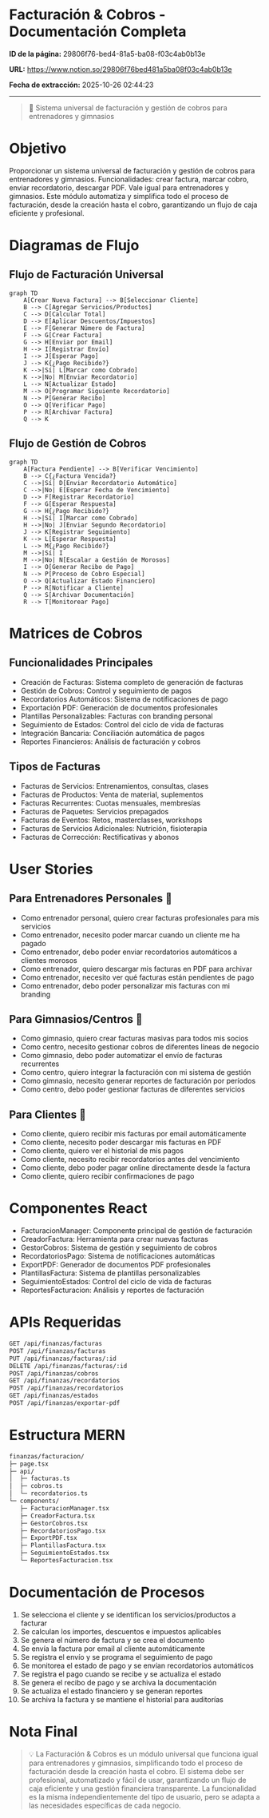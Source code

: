 # Facturación & Cobros - Documentación Completa

**ID de la página:** 29806f76-bed4-81a5-ba08-f03c4ab0b13e

**URL:** https://www.notion.so/29806f76bed481a5ba08f03c4ab0b13e

**Fecha de extracción:** 2025-10-26 02:44:23

---

> 🧾 Sistema universal de facturación y gestión de cobros para entrenadores y gimnasios

# Objetivo

Proporcionar un sistema universal de facturación y gestión de cobros para entrenadores y gimnasios. Funcionalidades: crear factura, marcar cobro, enviar recordatorio, descargar PDF. Vale igual para entrenadores y gimnasios. Este módulo automatiza y simplifica todo el proceso de facturación, desde la creación hasta el cobro, garantizando un flujo de caja eficiente y profesional.

# Diagramas de Flujo

## Flujo de Facturación Universal

```mermaid
graph TD
    A[Crear Nueva Factura] --> B[Seleccionar Cliente]
    B --> C[Agregar Servicios/Productos]
    C --> D[Calcular Total]
    D --> E[Aplicar Descuentos/Impuestos]
    E --> F[Generar Número de Factura]
    F --> G[Crear Factura]
    G --> H[Enviar por Email]
    H --> I[Registrar Envío]
    I --> J[Esperar Pago]
    J --> K{¿Pago Recibido?}
    K -->|Sí| L[Marcar como Cobrado]
    K -->|No| M[Enviar Recordatorio]
    L --> N[Actualizar Estado]
    M --> O[Programar Siguiente Recordatorio]
    N --> P[Generar Recibo]
    O --> Q[Verificar Pago]
    P --> R[Archivar Factura]
    Q --> K
```

## Flujo de Gestión de Cobros

```mermaid
graph TD
    A[Factura Pendiente] --> B[Verificar Vencimiento]
    B --> C{¿Factura Vencida?}
    C -->|Sí| D[Enviar Recordatorio Automático]
    C -->|No| E[Esperar Fecha de Vencimiento]
    D --> F[Registrar Recordatorio]
    F --> G[Esperar Respuesta]
    G --> H{¿Pago Recibido?}
    H -->|Sí| I[Marcar como Cobrado]
    H -->|No| J[Enviar Segundo Recordatorio]
    J --> K[Registrar Seguimiento]
    K --> L[Esperar Respuesta]
    L --> M{¿Pago Recibido?}
    M -->|Sí| I
    M -->|No| N[Escalar a Gestión de Morosos]
    I --> O[Generar Recibo de Pago]
    N --> P[Proceso de Cobro Especial]
    O --> Q[Actualizar Estado Financiero]
    P --> R[Notificar a Cliente]
    Q --> S[Archivar Documentación]
    R --> T[Monitorear Pago]
```

# Matrices de Cobros

## Funcionalidades Principales

- Creación de Facturas: Sistema completo de generación de facturas
- Gestión de Cobros: Control y seguimiento de pagos
- Recordatorios Automáticos: Sistema de notificaciones de pago
- Exportación PDF: Generación de documentos profesionales
- Plantillas Personalizables: Facturas con branding personal
- Seguimiento de Estados: Control del ciclo de vida de facturas
- Integración Bancaria: Conciliación automática de pagos
- Reportes Financieros: Análisis de facturación y cobros
## Tipos de Facturas

- Facturas de Servicios: Entrenamientos, consultas, clases
- Facturas de Productos: Venta de material, suplementos
- Facturas Recurrentes: Cuotas mensuales, membresías
- Facturas de Paquetes: Servicios prepagados
- Facturas de Eventos: Retos, masterclasses, workshops
- Facturas de Servicios Adicionales: Nutrición, fisioterapia
- Facturas de Corrección: Rectificativas y abonos
# User Stories

## Para Entrenadores Personales 🧍

- Como entrenador personal, quiero crear facturas profesionales para mis servicios
- Como entrenador, necesito poder marcar cuando un cliente me ha pagado
- Como entrenador, debo poder enviar recordatorios automáticos a clientes morosos
- Como entrenador, quiero descargar mis facturas en PDF para archivar
- Como entrenador, necesito ver qué facturas están pendientes de pago
- Como entrenador, debo poder personalizar mis facturas con mi branding
## Para Gimnasios/Centros 🏢

- Como gimnasio, quiero crear facturas masivas para todos mis socios
- Como centro, necesito gestionar cobros de diferentes líneas de negocio
- Como gimnasio, debo poder automatizar el envío de facturas recurrentes
- Como centro, quiero integrar la facturación con mi sistema de gestión
- Como gimnasio, necesito generar reportes de facturación por períodos
- Como centro, debo poder gestionar facturas de diferentes servicios
## Para Clientes 👥

- Como cliente, quiero recibir mis facturas por email automáticamente
- Como cliente, necesito poder descargar mis facturas en PDF
- Como cliente, quiero ver el historial de mis pagos
- Como cliente, necesito recibir recordatorios antes del vencimiento
- Como cliente, debo poder pagar online directamente desde la factura
- Como cliente, quiero recibir confirmaciones de pago
# Componentes React

- FacturacionManager: Componente principal de gestión de facturación
- CreadorFactura: Herramienta para crear nuevas facturas
- GestorCobros: Sistema de gestión y seguimiento de cobros
- RecordatoriosPago: Sistema de notificaciones automáticas
- ExportPDF: Generador de documentos PDF profesionales
- PlantillasFactura: Sistema de plantillas personalizables
- SeguimientoEstados: Control del ciclo de vida de facturas
- ReportesFacturacion: Análisis y reportes de facturación
# APIs Requeridas

```bash
GET /api/finanzas/facturas
POST /api/finanzas/facturas
PUT /api/finanzas/facturas/:id
DELETE /api/finanzas/facturas/:id
POST /api/finanzas/cobros
GET /api/finanzas/recordatorios
POST /api/finanzas/recordatorios
GET /api/finanzas/estados
POST /api/finanzas/exportar-pdf
```

# Estructura MERN

```bash
finanzas/facturacion/
├─ page.tsx
├─ api/
│  ├─ facturas.ts
│  ├─ cobros.ts
│  └─ recordatorios.ts
└─ components/
   ├─ FacturacionManager.tsx
   ├─ CreadorFactura.tsx
   ├─ GestorCobros.tsx
   ├─ RecordatoriosPago.tsx
   ├─ ExportPDF.tsx
   ├─ PlantillasFactura.tsx
   ├─ SeguimientoEstados.tsx
   └─ ReportesFacturacion.tsx
```

# Documentación de Procesos

1. Se selecciona el cliente y se identifican los servicios/productos a facturar
1. Se calculan los importes, descuentos e impuestos aplicables
1. Se genera el número de factura y se crea el documento
1. Se envía la factura por email al cliente automáticamente
1. Se registra el envío y se programa el seguimiento de pago
1. Se monitorea el estado de pago y se envían recordatorios automáticos
1. Se registra el pago cuando se recibe y se actualiza el estado
1. Se genera el recibo de pago y se archiva la documentación
1. Se actualiza el estado financiero y se generan reportes
1. Se archiva la factura y se mantiene el historial para auditorías
# Nota Final

> 💡 La Facturación & Cobros es un módulo universal que funciona igual para entrenadores y gimnasios, simplificando todo el proceso de facturación desde la creación hasta el cobro. El sistema debe ser profesional, automatizado y fácil de usar, garantizando un flujo de caja eficiente y una gestión financiera transparente. La funcionalidad es la misma independientemente del tipo de usuario, pero se adapta a las necesidades específicas de cada negocio.

